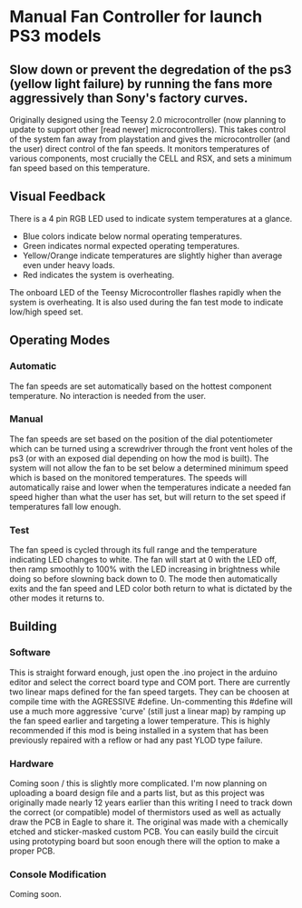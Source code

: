 # Manual Fan Controller for launch PS3 models
## Slow down or prevent the degredation of the ps3 (yellow light failure) by running the fans more aggressively than Sony's factory curves.

Originally designed using the Teensy 2.0 microcontroller (now planning to update to support other [read newer] microcontrollers). This takes control of the 
system fan away from playstation and gives the microcontroller (and the user) direct control of the fan speeds. It monitors temperatures of 
various components, most crucially the CELL and RSX, and sets a minimum fan speed based on this temperature. 

## Visual Feedback
There is a 4 pin RGB LED used to indicate system temperatures at a glance. 
  - Blue colors indicate below normal operating temperatures.
  - Green indicates normal expected operating temperatures.
  - Yellow/Orange indicate temperatures are slightly higher than average even under heavy loads.
  - Red indicates the system is overheating.

The onboard LED of the Teensy Microcontroller flashes rapidly when the system is overheating. It is also used during the fan test mode to indicate
low/high speed set.

## Operating Modes
### Automatic
The fan speeds are set automatically based on the hottest component temperature. No interaction is needed from the user.
### Manual
The fan speeds are set based on the position of the dial potentiometer which can be turned using a screwdriver through the front vent holes of 
the ps3 (or with an exposed dial depending on how the mod is built). The system will not allow the fan to be set below a determined minimum 
speed which is based on the monitored temperatures. The speeds will automatically raise and lower when the temperatures indicate a needed fan 
speed higher than what the user has set, but will return to the set speed if temperatures fall low enough.
### Test
The fan speed is cycled through its full range and the temperature indicating LED changes to white. The fan will start at 0 with the LED off, then 
ramp smoothly to 100% with the LED increasing in brightness while doing so before slowning back down to 0. The mode then automatically exits and 
the fan speed and LED color both return to what is dictated by the other modes it returns to.

## Building
### Software
This is straight forward enough, just open the .ino project in the arduino editor and select the correct board type and COM port. There are currently two linear 
maps defined for the fan speed targets. They can be choosen at compile time with the AGRESSIVE #define. Un-commenting this #define will use a much more aggressive 
'curve' (still just a linear map) by ramping up the fan speed earlier and targeting a lower temperature. This is highly recommended if this mod is being installed 
in a system that has been previously repaired with a reflow or had any past YLOD type failure.
### Hardware
Coming soon / this is slightly more complicated. I'm now planning on uploading a board design file and a parts list, but as this project was originally made nearly
12 years earlier than this writing I need to track down the correct (or compatible) model of thermistors used as well as actually draw the PCB in 
Eagle to share it. The original was made with a chemically etched and sticker-masked custom PCB. You can easily build the circuit using prototyping 
board but soon enough there will the option to make a proper PCB.
### Console Modification
Coming soon.
